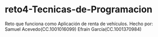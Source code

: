 # reto4-Tecnicas-de-Programacion
Reto que funciona como Aplicación de renta de vehículos.
Hecho por: Samuel Acevedo(CC.1001016099)
            Efraín García(CC.1001370984)
